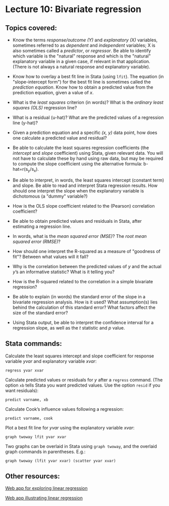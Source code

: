 # Lecture 10: Bivariate regression

## Topics covered:

* Know the terms *response/outcome (Y)* and *explanatory (X)* variables, sometimes referred to as *dependent* and *independent* variables; X is also sometimes called a *predictor*, or *regressor*. Be able to identify which variable is the "natural" response and which is the "natural" explanatory variable in a given case, if relevant in that application. (There is not always a natural response and explanatory variable).

* Know how to overlay a best fit line in Stata (using `lfit`). The equation (in "slope-intercept form") for the best fit line is sometimes called the *prediction equation*. Know how to obtain a predicted value from the prediction equation, given a value of *x*. 

* What is the *least squares* criterion (in words)? What is the *ordinary least squares (OLS)* regression line?

* What is a residual (u-hat)? What are the predicted values of a regression line (y-hat)?

* Given a prediction equation and a specific *(x, y)* data point, how does one calculate a predicted value and residual?

* Be able to calculate the least squares regression coefficients (the *intercept* and *slope* coefficient) using Stata, given relevant data. You will not have to calculate these by hand using raw data, but may be required to compute the slope coefficient using the alternative formula: b-hat=r(s<sub>y</sub>/s<sub>x</sub>).

* Be able to interpret, in words, the least squares intercept (constant term) and slope. Be able to read and interpret Stata regression results. How should one interpret the slope when the explanatory variable is dichotomous (a "dummy" variable?)

* How is the OLS slope coefficient related to the (Pearson) correlation coefficient?

* Be able to obtain predicted values and residuals in Stata, after estimating a regression line.

* In words, what is the *mean squared error (MSE)*?  The *root mean squared error (RMSE)*? 

* How should one interpret the R-squared as a measure of "goodness of fit"? Between what values will it fall?

* Why is the correlation between the predicted values of *y* and the actual *y*’s an informative statistic?  What is it telling you?

* How is the R-squared related to the correlation in a simple bivariate regression?

* Be able to explain (in words) the standard error of the slope in a bivariate regression analysis. How is it used? What assumption(s) lies behind the calculation of this standard error? What factors affect the size of the standard error? 

* Using Stata output, be able to interpret the confidence interval for a regression slope, as well as the *t* statistic and *p* value.

## Stata commands:

Calculate the least squares intercept and slope coefficient for response variable *yvar* and explanatory variable *xvar*:

`regress yvar xvar`

Calculate predicted values or residuals for *y* after a `regress` command. (The option `xb` tells Stata you want predicted values. Use the option `resid` if you want residuals):
  
`predict varname, xb`

Calculate Cook’s influence values following a regression:

`predict varname, cook`

Plot a best fit line for *yvar* using the explanatory variable *xvar*:

`graph twoway lfit yvar xvar`

Two graphs can be overlaid in Stata using `graph twoway`, and the overlaid graph commands in parentheses. E.g.:

`graph twoway (lfit yvar xvar) (scatter yvar xvar)`

## Other resources:

[Web app for exploring linear regression](https://istats.shinyapps.io/ExploreLinReg/)

[Web app illustrating linear regression](https://istats.shinyapps.io/LinearRegression/)


<!---
* x&#772; for x-bar
* &pi; for pi
* p&#770; for p-hat
* &mu; for mu
* &sigma; for sigma
* H<sub>0</sub> to use subscript
--->



